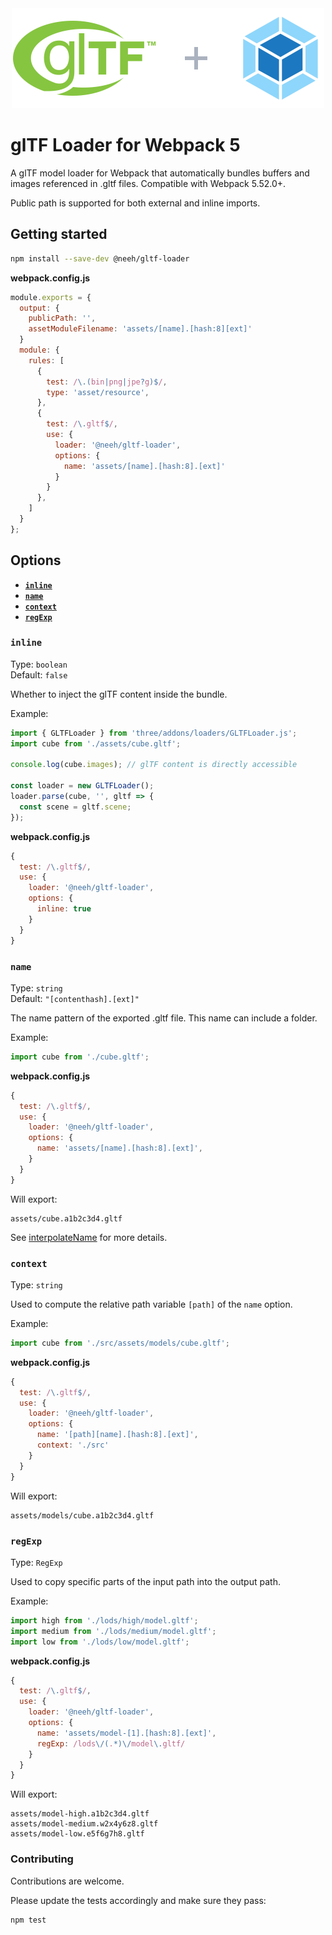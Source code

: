 <div align="center">
  <img width="500" height="160" src="./assets/logo.svg">
</div>

# glTF Loader for Webpack 5

A glTF model loader for Webpack that automatically bundles buffers and images referenced in .gltf files. Compatible with Webpack 5.52.0+.

Public path is supported for both external and inline imports.

## Getting started

```sh
npm install --save-dev @neeh/gltf-loader
```

**webpack.config.js**

```js
module.exports = {
  output: {
    publicPath: '',
    assetModuleFilename: 'assets/[name].[hash:8][ext]'
  }
  module: {
    rules: [
      {
        test: /\.(bin|png|jpe?g)$/,
        type: 'asset/resource',
      },
      {
        test: /\.gltf$/,
        use: {
          loader: '@neeh/gltf-loader',
          options: {
            name: 'assets/[name].[hash:8].[ext]'
          }
        }
      },
    ]
  }
};
```

## Options

 - **[`inline`](#inline)**
 - **[`name`](#name)**
 - **[`context`](#context)**
 - **[`regExp`](#regExp)**

### `inline`

Type: `boolean`<br>
Default: `false`

Whether to inject the glTF content inside the bundle.

Example:

```js
import { GLTFLoader } from 'three/addons/loaders/GLTFLoader.js';
import cube from './assets/cube.gltf';

console.log(cube.images); // glTF content is directly accessible

const loader = new GLTFLoader();
loader.parse(cube, '', gltf => {
  const scene = gltf.scene;
});
```

**webpack.config.js**

```js
{
  test: /\.gltf$/,
  use: {
    loader: '@neeh/gltf-loader',
    options: {
      inline: true
    }
  }
}
```

### `name`

Type: `string`<br>
Default: `"[contenthash].[ext]"`

The name pattern of the exported .gltf file. This name can include a folder.

Example:
```js
import cube from './cube.gltf';
```

**webpack.config.js**

```js
{
  test: /\.gltf$/,
  use: {
    loader: '@neeh/gltf-loader',
    options: {
      name: 'assets/[name].[hash:8].[ext]',
    }
  }
}
```

Will export:

```
assets/cube.a1b2c3d4.gltf
```

See [interpolateName](https://github.com/webpack/loader-utils#interpolatename) for more details.

### `context`

Type: `string`

Used to compute the relative path variable `[path]` of the `name` option.

Example:

```js
import cube from './src/assets/models/cube.gltf';
```

**webpack.config.js**

```js
{
  test: /\.gltf$/,
  use: {
    loader: '@neeh/gltf-loader',
    options: {
      name: '[path][name].[hash:8].[ext]',
      context: './src'
    }
  }
}
```


Will export:

```
assets/models/cube.a1b2c3d4.gltf
```

### `regExp`

Type: `RegExp`

Used to copy specific parts of the input path into the output path.

Example:

```js
import high from './lods/high/model.gltf';
import medium from './lods/medium/model.gltf';
import low from './lods/low/model.gltf';
```

**webpack.config.js**

```js
{
  test: /\.gltf$/,
  use: {
    loader: '@neeh/gltf-loader',
    options: {
      name: 'assets/model-[1].[hash:8].[ext]',
      regExp: /lods\/(.*)\/model\.gltf/
    }
  }
}
```

Will export:

```
assets/model-high.a1b2c3d4.gltf
assets/model-medium.w2x4y6z8.gltf
assets/model-low.e5f6g7h8.gltf
```

### Contributing

Contributions are welcome.

Please update the tests accordingly and make sure they pass:

```sh
npm test
```
